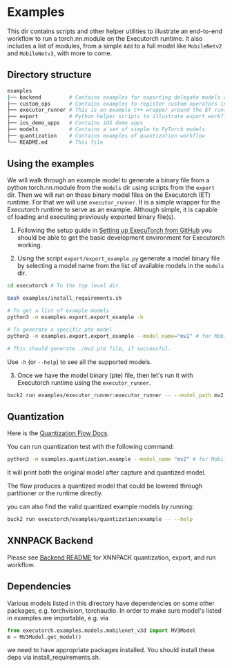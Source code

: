 # Examples

This dir contains scripts and other helper utilities to illustrate an end-to-end workflow to run a torch.nn.module on the Executorch runtime.
It also includes a list of modules, from a simple `Add` to a full model like `MobileNetv2` and `MobileNetv3`, with more to come.


## Directory structure
```bash
examples
|── backend         # Contains examples for exporting delegate models and running them using custom executor runners
├── custom_ops      # Contains examples to register custom operators into PyTorch as well as register its kernels into Executorch runtime
├── executor_runner # This is an example C++ wrapper around the ET runtime
├── export          # Python helper scripts to illustrate export workflow
├── ios_demo_apps   # Contains iOS demo apps
├── models          # Contains a set of simple to PyTorch models
├── quantization    # Contains examples of quantization workflow
└── README.md       # This file
```

## Using the examples

We will walk through an example model to generate a binary file from a python torch.nn.module
from the `models` dir using scripts from the `export` dir. Then we will run on these binary
model files on the Executorch (ET) runtime. For that we will use `executor_runner`. It is a simple
wrapper for the Executorch runtime to serve as an example. Although simple, it is capable of loading
and executing previously exported binary file(s).


1. Following the setup guide in [Setting up ExecuTorch from GitHub](/docs/website/docs/tutorials/00_setting_up_executorch.md)
you should be able to get the basic development environment for Executorch working.

2. Using the script `export/export_example.py` generate a model binary file by selecting a
model name from the list of available models in the `models` dir.


```bash
cd executorch # To the top level dir

bash examples/install_requirements.sh

# To get a list of example models
python3 -m examples.export.export_example -h

# To generate a specific pte model
python3 -m examples.export.export_example --model_name="mv2" # for MobileNetv2

# This should generate ./mv2.pte file, if successful.
```

Use `-h` (or `--help`) to see all the supported models.

3. Once we have the model binary (pte) file, then let's run it with Executorch runtime using the `executor_runner`.

```bash
buck2 run examples/executor_runner:executor_runner -- --model_path mv2.pte
```

## Quantization
Here is the [Quantization Flow Docs](/docs/website/docs/tutorials/quantization_flow.md).

You can run quantization test with the following command:
```bash
python3 -m examples.quantization.example --model_name "mv2" # for MobileNetv2
```
It will print both the original model after capture and quantized model.

The flow produces a quantized model that could be lowered through partitioner or the runtime directly.


you can also find the valid quantized example models by running:
```bash
buck2 run executorch/examples/quantization:example -- --help
```

## XNNPACK Backend
Please see [Backend README](backend/README) for XNNPACK quantization, export, and run workflow.

## Dependencies

Various models listed in this directory have dependencies on some other packages, e.g. torchvision, torchaudio.
In order to make sure model's listed in examples are importable, e.g. via

```python
from executorch.examples.models.mobilenet_v3d import MV3Model
m = MV3Model.get_model()
```
we need to have appropriate packages installed. You should install these deps via install_requirements.sh.
